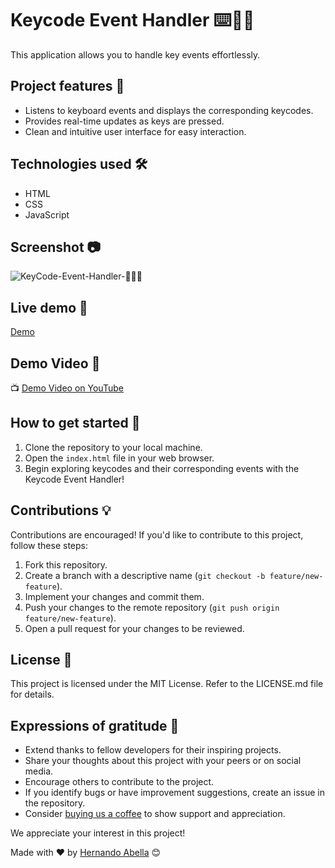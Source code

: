 # Keycode Event Handler ⌨️🤖🚀
This application allows you to handle key events effortlessly.

## Project features 📝
- Listens to keyboard events and displays the corresponding keycodes.
- Provides real-time updates as keys are pressed.
- Clean and intuitive user interface for easy interaction.

## Technologies used 🛠️
- HTML
- CSS
- JavaScript

## Screenshot 📷
![KeyCode-Event-Handler-🎊😎✨](https://github.com/hernandoabella/keycode-event-handler/assets/24196857/3b15b17e-9230-4861-87d2-d42af529f19b)


## Live demo 🎉
[Demo](https://keycode-handler.netlify.app/)

## Demo Video 🎥
📺 [Demo Video on YouTube](https://www.youtube.com/watch?v=KEYCODE-DEMO&t)

## How to get started 🚀
1. Clone the repository to your local machine.
2. Open the `index.html` file in your web browser.
3. Begin exploring keycodes and their corresponding events with the Keycode Event Handler!

## Contributions 💡
Contributions are encouraged! If you'd like to contribute to this project, follow these steps:
1. Fork this repository.
2. Create a branch with a descriptive name (`git checkout -b feature/new-feature`).
3. Implement your changes and commit them.
4. Push your changes to the remote repository (`git push origin feature/new-feature`).
5. Open a pull request for your changes to be reviewed.

## License 📄
This project is licensed under the MIT License. Refer to the LICENSE.md file for details.

## Expressions of gratitude 🎁
- Extend thanks to fellow developers for their inspiring projects.
- Share your thoughts about this project with your peers or on social media.
- Encourage others to contribute to the project.
- If you identify bugs or have improvement suggestions, create an issue in the repository.
- Consider [buying us a coffee](https://www.buymeacoffee.com/hernandoabella) to show support and appreciation.

We appreciate your interest in this project!

Made with ❤️ by [Hernando Abella](https://github.com/hernandoabella) 😊
